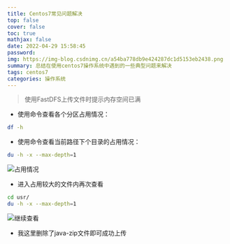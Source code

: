 ```yaml
---
title: Centos7常见问题解决
top: false
cover: false
toc: true
mathjax: false
date: 2022-04-29 15:58:45
password:
img: https://img-blog.csdnimg.cn/a54ba778db9e424287dc1d5153eb2438.png
summary: 总结在使用centos7操作系统中遇到的一些典型问题来解决
tags: centos7
categories: 操作系统
---
```


> 使用FastDFS上传文件时提示内存空间已满

- 使用命令查看各个分区占用情况：

```sh
df -h
```

-  使用命令查看当前路径下个目录的占用情况：

```sh
du -h -x --max-depth=1
```

![占用情况](https://img-blog.csdnimg.cn/0b77c0f0230e40c0aff0fcce8e9458bd.png)

- 进入占用较大的文件内再次查看

```sh
cd usr/
du -h -x --max-depth=1
```

![继续查看](https://img-blog.csdnimg.cn/9700018c299a4a8c9442d1b17b8e22cd.png)

- 我这里删除了java-zip文件即可成功上传
